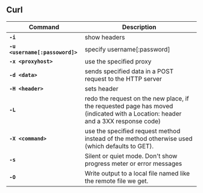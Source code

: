 ## Curl

Command | Description
------- | -----------
**`-i`** | show headers
**`-u <username[:passoword]>`** | specify username[:password]
**`-x <proxyhost>`** | use the specified proxy
**`-d <data>`** | sends specified data in a POST request to the HTTP server
**`-H <header>`** | sets header
**`-L`** | redo the request on the new place, if the requested page has moved (indicated with a Location: header and a 3XX response code)
**`-X <command>`** | use the  specified  request method instead of the method otherwise used (which defaults to GET).
**`-s`** | Silent or quiet mode. Don't show progress meter or error messages
**`-O`** | Write output to a local file named like the remote file we get.
